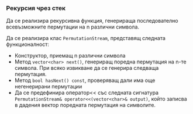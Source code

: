 ### Рекурсия чрез стек

Да се реализира рекурсивна функция, генерираща последователно всевъзможните пермутации на n различни символа.

Да се реализира клас `PermutationStream`, представящ следната функционалност:
  * Конструктор, приемащ n различни символа
  * Метод `vector<char> next()`, генериращ поредна пермутация на n-те символа. При всяко извикване да се генерира следваща пермутация.
  * Метод `bool hasNext() const`, проверяващ дали има още негенерирани пермутации
  * Да се предефинира оператор<< със следната сигнатура `PermutationStream& operator<<(vector<char>& output)`, който записва в дадения вектор поредната пермутация на символите.
  
